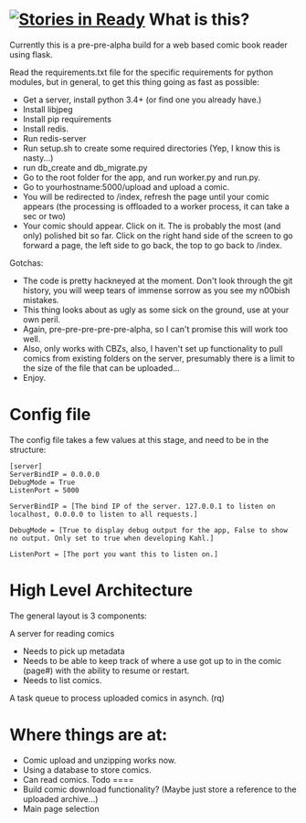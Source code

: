 [![Stories in Ready](https://badge.waffle.io/rollinginsanity/Kahl.png?label=ready&title=Ready)](https://waffle.io/rollinginsanity/Kahl)
What is this?
=============

Currently this is a pre-pre-alpha build for a web based comic book reader using flask.

Read the requirements.txt file for the specific requirements for python modules, but in general, to get this thing going as fast as possible:
* Get a server, install python 3.4+ (or find one you already have.)
* Install libjpeg
* Install pip requirements
* Install redis.
* Run redis-server
* Run setup.sh to create some required directories (Yep, I know this is nasty...)
* run db_create and db_migrate.py
* Go to the root folder for the app, and run worker.py and run.py.
* Go to yourhostname:5000/upload and upload a comic.
* You will be redirected to /index, refresh the page until your comic appears (the processing is offloaded to a worker process, it can take a sec or two)
* Your comic should appear. Click on it. The is probably the most (and only) polished bit so far. Click on the right hand side of the screen to go forward a page, the left side to go back, the top to go back to /index.

Gotchas:

* The code is pretty hackneyed at the moment. Don't look through the git history, you will weep tears of immense sorrow as you see my n00bish mistakes.
* This thing looks about as ugly as some sick on the ground, use at your own peril.
* Again, pre-pre-pre-pre-pre-alpha, so I can't promise this will work too well.
* Also, only works with CBZs, also, I haven't set up functionality to pull comics from existing folders on the server, presumably there is a limit to the size of the file that can be uploaded...
* Enjoy.

Config file
===========

The config file takes a few values at this stage, and need to be in the structure:

```
[server]
ServerBindIP = 0.0.0.0
DebugMode = True
ListenPort = 5000
```

```
ServerBindIP = [The bind IP of the server. 127.0.0.1 to listen on localhost, 0.0.0.0 to listen to all requests.]
```

```
DebugMode = [True to display debug output for the app, False to show no output. Only set to true when developing Kahl.]
```

```
ListenPort = [The port you want this to listen on.]
```

High Level Architecture
=======================

The general layout is 3 components:

A server for reading comics
* Needs to pick up metadata
* Needs to be able to keep track of where a use got up to in the comic (page#) with the ability to resume or restart.
* Needs to list comics.

A task queue to process uploaded comics in asynch. (rq)

Where things are at:
====================
* Comic upload and unzipping works now.
* Using a database to store comics.
* Can read comics.
Todo
====
* Build comic download functionality? (Maybe just store a reference to the uploaded archive...)
* Main page selection
